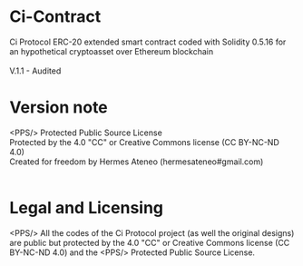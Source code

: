# Ci-Contract

Ci Protocol ERC-20 extended smart contract coded with Solidity  0.5.16 for an hypothetical cryptoasset over Ethereum blockchain<br /><br />
V.1.1 - Audited

# Version note

&lt;PPS/&gt; Protected Public Source License<br />
Protected by the 4.0 "CC" or Creative Commons license (CC BY-NC-ND 4.0)<br />
Created for freedom by Hermes Ateneo (hermesateneo#gmail.com)<br /><br />



# Legal and Licensing

&lt;PPS/&gt; All the codes of the Ci Protocol project (as well the original designs) are public but protected by the  4.0 "CC" or Creative Commons license (CC BY-NC-ND 4.0) and the &lt;PPS/&gt; Protected Public Source License. <br /><br />

